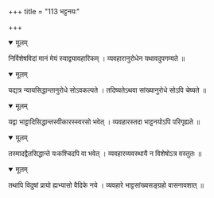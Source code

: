 +++
title = "113 भट्टनयः"

+++


<details open><summary>मूलम्</summary>

निर्विशेषविदां मानं मेयं स्याद्व्यावहारिकम् । व्यवहारानुरोधेन यथावदुपगम्यते ॥
</details>



<details open><summary>मूलम्</summary>

यद्यत्र न्यायसिद्धान्तानुरोधे सोऽवकल्पते । तदिष्यतेऽथवा सांख्यानुरोधे सोऽपि चेष्यते ॥
</details>



<details open><summary>मूलम्</summary>

यद्वा भाट्टादिसिद्धान्तस्वीकारस्स्वरसो भवेत् । व्यवहारस्तदा भाट्टनयोऽपि परिगृह्यते ॥
</details>



<details open><summary>मूलम्</summary>

तस्मादद्वैतसिद्धान्ते यःकश्चिदपि वा भवेत् । व्यवहारव्यवस्थायै न विशेषोऽत्र वस्तुतः ॥
</details>



<details open><summary>मूलम्</summary>

तथापि विदुषां प्रायो ह्यभ्यासो वैदिके नये । व्यवहारे भाट्टसांख्यसङ्ग्रहो वासनावशात् ॥
</details>

